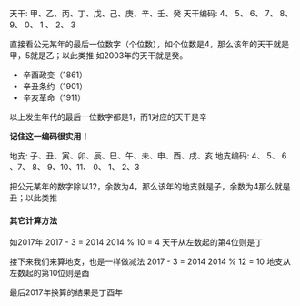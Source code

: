 
天干:     甲、乙、丙、丁、戊、己、庚、辛、壬、癸
天干编码: 4、 5、 6、 7、 8、 9、 0、 1 、 2、 3

直接看公元某年的最后一位数字（个位数），如个位数是4，那么该年的天干就是甲，5就是乙；以此类推
如2003年的天干就是癸。

- 辛酉政变（1861）
- 辛丑条约（1901）
- 辛亥革命（1911）

以上发生年代的最后一位数字都是1，而1对应的天干是辛

**记住这一编码很实用！**

地支:     子、丑、寅、卯、辰、巳、午、未、申、酉、戌、亥
地支编码: 4、 5、 6 、7、 8、 9、10、11、 0、 1、 2、3

把公元某年的数字除以12，余数为4，那么该年的地支就是子，余数为4那么就是丑；以此类推

#### 其它计算方法

如2017年
2017 - 3 = 2014
2014 % 10 = 4
天干从左数起的第4位则是丁

接下来我们来算地支，也是一样做减法
2017 - 3 = 2014
2014 % 12 = 10
地支从左数起的第10位则是酉

最后2017年换算的结果是丁酉年


